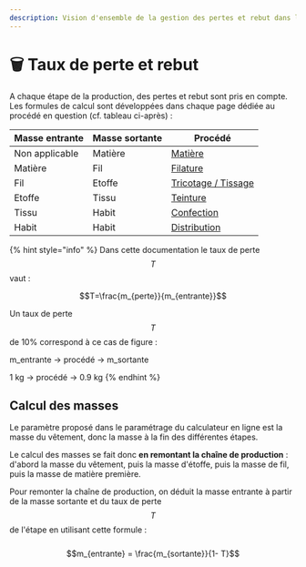 ```yaml
---
description: Vision d'ensemble de la gestion des pertes et rebut dans l'outil
---
```


# 🗑️ Taux de perte et rebut

A chaque étape de la production, des pertes et rebut sont pris en compte. Les formules de calcul sont développées dans chaque page dédiée au procédé en question (cf. tableau ci-après) :

| Masse entrante | Masse sortante | Procédé                                                                                                    |
| -------------- | -------------- | ---------------------------------------------------------------------------------------------------------- |
| Non applicable | Matière        | [Matière](https://fabrique-numerique.gitbook.io/ecobalyse/textile/etapes-du-cycle-de-vie/etape-1-matieres) |
| Matière        | Fil            | [Filature](../cycle-de-vie-des-produits-textiles/etape-2-fabrication-du-fil-1.md)                          |
| Fil            | Etoffe         | [Tricotage / Tissage](../cycle-de-vie-des-produits-textiles/tricotage-tissage.md)                          |
| Etoffe         | Tissu          | [Teinture](../cycle-de-vie-des-produits-textiles/ennoblissement-1/)                                        |
| Tissu          | Habit          | [Confection](../cycle-de-vie-des-produits-textiles/confection.md)                                          |
| Habit          | Habit          | [Distribution](../cycle-de-vie-des-produits-textiles/etape-6-distribution-old-archive.md)                  |

{% hint style="info" %}
Dans cette documentation le taux de perte $$T$$ vaut :

&#x20;$$T=\frac{m_{perte}}{m_{entrante}}$$

Un taux de perte $$T$$ de 10% correspond à ce cas de figure :&#x20;

m\_entrante -> procédé -> m\_sortante

1 kg -> procédé -> 0.9 kg
{% endhint %}

## Calcul des masses

Le paramètre proposé dans le paramétrage du calculateur en ligne est la masse du vêtement, donc la masse à la fin des différentes étapes.&#x20;

Le calcul des masses se fait donc **en remontant la chaîne de production** : d'abord la masse du vêtement, puis la masse d'étoffe, puis la masse de fil, puis la masse de matière première.

Pour remonter la chaîne de production, on déduit la masse entrante à partir de la masse sortante et du taux de perte $$T$$ de l'étape en utilisant cette formule :\
\
$$m_{entrante} = \frac{m_{sortante}}{1- T}$$





&#x20;
